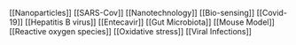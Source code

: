 [[Nanoparticles]]
[[SARS-Cov]]
[[Nanotechnology]]
[[Bio-sensing]]
[[Covid-19]]
[[Hepatitis B virus]]
[[Entecavir]]
[[Gut Microbiota]]
[[Mouse Model]]
[[Reactive oxygen species]]
[[Oxidative stress]]
[[Viral Infections]]
